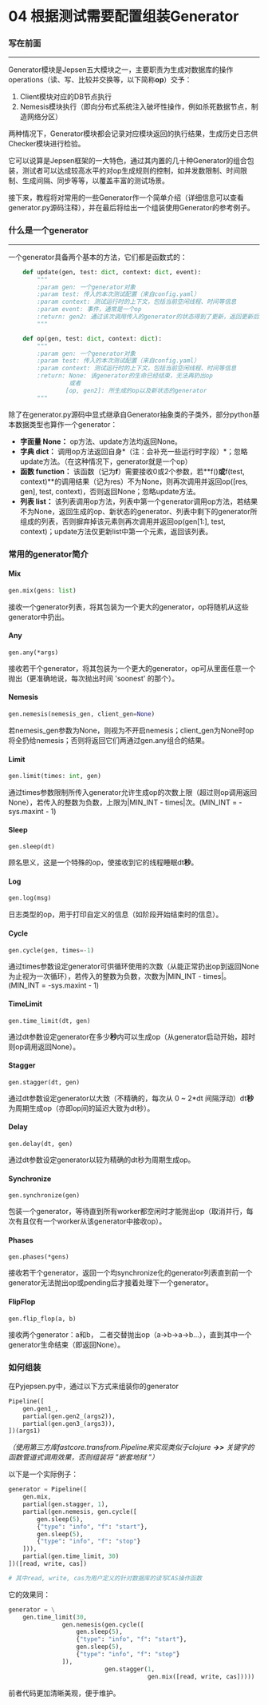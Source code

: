 # 04 根据测试需要配置组装Generator

### 写在前面

------

Generator模块是Jepsen五大模块之一，主要职责为生成对数据库的操作operations（读、写、比较并交换等，以下简称**op**）交予：

1. Client模块对应的DB节点执行
2. Nemesis模块执行（即向分布式系统注入破坏性操作，例如杀死数据节点，制造网络分区）

两种情况下，Generator模块都会记录对应模块返回的执行结果，生成历史日志供Checker模块进行检验。

它可以说算是Jepsen框架的一大特色，通过其内置的几十种Generator的组合包装，测试者可以达成较高水平的对op生成规则的控制，如并发数限制、时间限制、生成间隔、同步等等，以覆盖丰富的测试场景。

接下来，教程将对常用的一些Generator作一个简单介绍（详细信息可以查看generator.py源码注释），并在最后将给出一个组装使用Generator的参考例子。

### 什么是一个generator

------

一个generator具备两个基本的方法，它们都是函数式的：

```python
    def update(gen, test: dict, context: dict, event):
        """
        :param gen: 一个generator对象
        :param test: 传入的本次测试配置（来自config.yaml）
        :param context: 测试运行时的上下文，包括当前空闲线程、时间等信息
        :param event: 事件，通常是一个op
        :return: gen2: 通过该次调用传入的generator的状态得到了更新，返回更新后的generator
        """

    def op(gen, test: dict, context: dict):
        """
        :param gen: 一个generator对象
        :param test: 传入的本次测试配置（来自config.yaml）
        :param context: 测试运行时的上下文，包括当前空闲线程、时间等信息
        :return: None: 该generator的生命已经结束，无法再扔出op
                 或者
                [op, gen2]: 所生成的op以及新状态的generator
        """
```

除了在generator.py源码中显式继承自Generator抽象类的子类外，部分python基本数据类型也算作一个generator：

- **字面量 None：** op方法、update方法均返回None。
- **字典 dict：** 调用op方法返回自身*（注：会补充一些运行时字段）*；忽略update方法。（在这种情况下，generator就是一个op）
- **函数 function：** 该函数（记为**f**）需要接收0或2个参数，若**f()**或**f(test, context)**的调用结果（记为res）不为None，则再次调用并返回op([res, gen], test, context)，否则返回None；忽略update方法。
- **列表 list：** 该列表调用op方法，列表中第一个generator调用op方法，若结果不为None，返回生成的op、新状态的generator、列表中剩下的generator所组成的列表，否则摒弃掉该元素则再次调用并返回op(gen[1:], test, context)；update方法仅更新list中第一个元素，返回该列表。



### 常用的generator简介

#### Mix

```python
gen.mix(gens: list)
```

接收一个generator列表，将其包装为一个更大的generator，op将随机从这些generator中扔出。



#### Any

```
gen.any(*args)
```

接收若干个generator，将其包装为一个更大的generator，op可从里面任意一个抛出（更准确地说，每次抛出时间 'soonest' 的那个）。



#### Nemesis

```python
gen.nemesis(nemesis_gen, client_gen=None)
```

若nemesis_gen参数为None，则视为不开启nemesis；client_gen为None时op将全扔给nemesis；否则将返回它们两通过gen.any组合的结果。



#### Limit

```python
gen.limit(times: int, gen)
```

通过times参数限制所传入generator允许生成op的次数上限（超过则op调用返回None），若传入的整数为负数，上限为|MIN_INT - times|次。(MIN_INT = -sys.maxint - 1)



#### Sleep

```
gen.sleep(dt)
```

顾名思义，这是一个特殊的op，使接收到它的线程睡眠dt**秒**。



#### Log

```python
gen.log(msg)
```

日志类型的op，用于打印自定义的信息（如阶段开始结束时的信息）。



#### Cycle

```python
gen.cycle(gen, times=-1)
```

通过times参数设定generator可供循环使用的次数（从能正常扔出op到返回None为止视为一次循环），若传入的整数为负数，次数为|MIN_INT - times|。(MIN_INT = -sys.maxint - 1)



#### TimeLimit

```
gen.time_limit(dt, gen)
```

通过dt参数设定generator在多少**秒**内可以生成op（从generator启动开始，超时则op调用返回None）。



#### Stagger

```
gen.stagger(dt, gen)
```

通过dt参数设定generator以大致（不精确的，每次从 0 ~ 2*dt 间隔浮动）dt**秒**为周期生成op（亦即op间的延迟大致为dt秒）。



#### Delay

```
gen.delay(dt, gen)
```

通过dt参数设定generator以较为精确的dt秒为周期生成op。



#### Synchronize

```
gen.synchronize(gen)
```

包装一个generator，等待直到所有worker都空闲时才能抛出op（取消并行，每次有且仅有一个worker从该generator中接收op）。



#### Phases

```
gen.phases(*gens)
```

接收若干个generator，返回一个均synchronize化的generator列表直到前一个generator无法抛出op或pending后才接着处理下一个generator。



#### FlipFlop

```
gen.flip_flop(a, b)
```

接收两个generator：a和b， 二者交替抛出op（a->b->a->b...），直到其中一个generator生命结束（即返回None）。



### 如何组装

在Pyjepsen.py中，通过以下方式来组装你的generator

```python
Pipeline([
	gen.gen1_,
	partial(gen.gen2_(args2)),
	partial(gen.gen3_(args3)),
])(args1)
```

*（使用第三方库fastcore.transfrom.Pipeline来实现类似于clojure **->>** 关键字的函数管道式调用效果，否则组装将 ”嵌套地狱 ”）*

以下是一个实际例子：

```python
generator = Pipeline([
    gen.mix,
    partial(gen.stagger, 1),
    partial(gen.nemesis, gen.cycle([
        gen.sleep(5),
        {"type": "info", "f": "start"},
        gen.sleep(5),
        {"type": "info", "f": "stop"}
    ])),
    partial(gen.time_limit, 30)
])([read, write, cas])

# 其中read, write, cas为用户定义的针对数据库的读写CAS操作函数
```

它的效果同：

```python
generator = \
	gen.time_limit(30,
               gen.nemesis(gen.cycle([
                   gen.sleep(5),
                   {"type": "info", "f": "start"},
                   gen.sleep(5),
                   {"type": "info", "f": "stop"}
               ]),
                           gen.stagger(1,
                                       gen.mix([read, write, cas]))))
```

前者代码更加清晰美观，便于维护。

